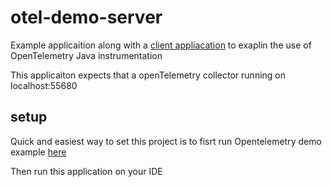 # otel-demo-server
Example applicaition along with a [client appliacation](https://github.com/Keetmalin/otel-demo-client)
to exaplin the use of OpenTelemetry Java instrumentation

This applicaiton expects that a openTelemetry collector running on localhost:55680

## setup
Quick and easiest way to set this project is to fisrt run Opentelemetry demo example [here](https://github.com/open-telemetry/opentelemetry-collector-contrib/tree/master/examples/tracing)

Then run this application on your IDE
